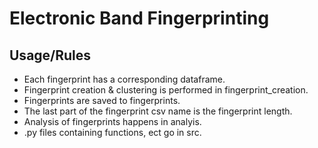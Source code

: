 # Electronic Band Fingerprinting
## Usage/Rules
- Each fingerprint has a corresponding dataframe.
- Fingerprint creation & clustering is performed in fingerprint_creation.
- Fingerprints are saved to fingerprints.
- The last part of the fingerprint csv name is the fingerprint length.
- Analysis of fingerprints happens in analyis.
- .py files containing functions, ect go in src.
